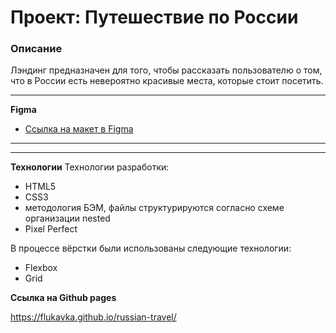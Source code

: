 # Проект: Путешествие по России

### Описание

Лэндинг предназначен для того, чтобы рассказать пользователю о том, что в России
есть невероятно красивые места, которые стоит посетить.

---

**Figma**

- [Ссылка на макет в Figma](https://www.figma.com/file/5S2WSbEFL6awjVWJ0NWL8Q/Sprint-3_-Russia-_-desktop-mobile?node-id=28503%3A0)

---

---

**Технологии**
Технологии разработки:

- HTML5
- CSS3
- методология БЭМ, файлы структурируются согласно схеме организации nested
- Pixel Perfect

В процессе вёрстки были использованы следующие технологии:

- Flexbox
- Grid

**Ссылка на Github pages**

https://flukavka.github.io/russian-travel/
